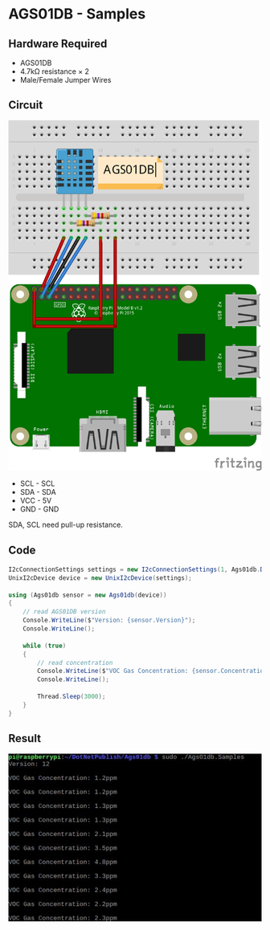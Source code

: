 # AGS01DB - Samples

## Hardware Required
* AGS01DB
* 4.7kΩ resistance × 2
* Male/Female Jumper Wires

## Circuit
![](AGS01DB_circuit_bb.png)

* SCL - SCL
* SDA - SDA
* VCC - 5V
* GND - GND

SDA, SCL need pull-up resistance.

## Code
```C#
I2cConnectionSettings settings = new I2cConnectionSettings(1, Ags01db.DefaultI2cAddress);
UnixI2cDevice device = new UnixI2cDevice(settings);

using (Ags01db sensor = new Ags01db(device))
{
    // read AGS01DB version
    Console.WriteLine($"Version: {sensor.Version}");
    Console.WriteLine();

    while (true)
    {
        // read concentration
        Console.WriteLine($"VOC Gas Concentration: {sensor.Concentration}ppm");
        Console.WriteLine();

        Thread.Sleep(3000);
    }
}
```

## Result
![](RunningResult.jpg)
